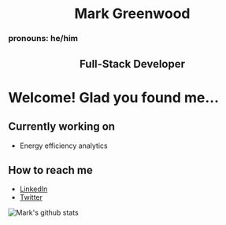 <h1 align="center">Mark Greenwood</h1>
<h3>pronouns: he/him</h3>
<h2 align="center">Full-Stack Developer</h2>

# Welcome! Glad you found me...

## Currently working on

- Energy efficiency analytics

## How to reach me

- [LinkedIn](http://linkedin.com/in/markjgreenwood)
- [Twitter](http://twitter.com/markgreenwood4)

![Mark's github stats](https://github-readme-stats.vercel.app/api?username=markgreenwood)

<!--
**markgreenwood/markgreenwood** is a ✨ _special_ ✨ repository because its `README.md` (this file) appears on your GitHub profile.

Here are some ideas to get you started:

- 🔭 I’m currently working on ...
- 🌱 I’m currently learning ...
- 👯 I’m looking to collaborate on ...
- 🤔 I’m looking for help with ...
- 💬 Ask me about ...
- 📫 How to reach me: ...
- 😄 Pronouns: ...
- ⚡ Fun fact: ...
-->
